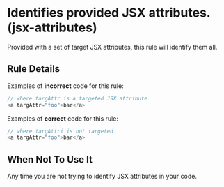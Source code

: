 # Identifies provided JSX attributes. (jsx-attributes)

Provided with a set of target JSX attributes, this rule will identify them all.


## Rule Details

Examples of **incorrect** code for this rule:

```js
// where targAttr is a targeted JSX attribute
<a targAttr="foo">bar</a>

```

Examples of **correct** code for this rule:

```js
// where targAttri is not targeted
<a targAttr="foo">bar</a>

```

## When Not To Use It

Any time you are not trying to identify JSX attributes in your code.
